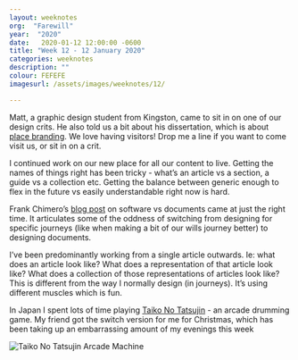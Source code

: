 ```yaml
---
layout: weeknotes
org:  "Farewill"
year:  "2020"
date:   2020-01-12 12:00:00 -0600
title: "Week 12 - 12 January 2020"
categories: weeknotes
description: ""
colour: FEFEFE
imagesurl: /assets/images/weeknotes/12/

---
```




Matt, a graphic design student from Kingston, came to sit in on one of our design crits. He also told us a bit about his dissertation, which is about [place branding](https://en.wikipedia.org/wiki/Place_branding). We love having visitors! Drop me a line if you want to come visit us, or sit in on a crit. 



I continued work on our new place for all our content to live. Getting the names of things right has been tricky - what’s an article vs a section, a guide vs a collection etc. Getting the balance between generic enough to flex in the future vs easily understandable right now is hard.



Frank Chimero’s [blog post](https://frankchimero.com/blog/2020/wants-and-needs/) on software vs documents came at just the right time. It articulates some of the oddness of switching from designing for specific journeys (like when making a bit of our wills journey better) to designing documents. 



I’ve been predominantly working from a single article outwards. Ie: what does an article look like? What does a representation of that article look like? What does a collection of those representations of articles look like? This is different from the way I normally design (in journeys). It’s using different muscles which is fun. 



In Japan I spent lots of time playing [Taiko No Tatsujin](https://en.wikipedia.org/wiki/Taiko_no_Tatsujin) - an arcade drumming game. My friend got the switch version for me for Christmas, which has been taking up an embarrassing amount of my evenings this week 



<img src="{{page.imagesurl}}taiko.jpg"
alt="Taiko No Tatsujin Arcade Machine">